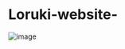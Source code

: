 # Loruki-website-

![image](https://user-images.githubusercontent.com/72852725/200128982-809d6b48-370f-4294-981f-a183eec55c87.png)
